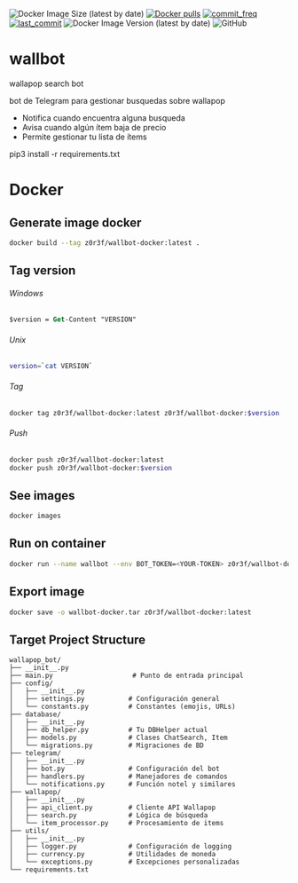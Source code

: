 ![Docker Image Size (latest by date)](https://img.shields.io/docker/image-size/z0r3f/wallbot-docker) [![Docker pulls](https://img.shields.io/docker/pulls/z0r3f/wallbot-docker?style=flat-square)](https://hub.docker.com/r/z0r3f/wallbot-docker)  [![commit_freq](https://img.shields.io/github/commit-activity/m/z0r3f/wallbot?style=flat-square)](https://github.com/z0r3f/wallbot/commits) [![last_commit](https://img.shields.io/github/last-commit/z0r3f/wallbot?style=flat-square)](https://github.com/z0r3f/wallbot/commits) ![Docker Image Version (latest by date)](https://img.shields.io/docker/v/z0r3f/wallbot-docker) ![GitHub](https://img.shields.io/github/license/z0r3f/wallbot)

# wallbot

wallapop search bot

bot de Telegram para gestionar busquedas sobre wallapop

- Notifica cuando encuentra alguna busqueda
- Avisa cuando algún ítem baja de precio
- Permite gestionar tu lista de ítems

pip3 install -r requirements.txt

# Docker

## Generate image docker

```bash
docker build --tag z0r3f/wallbot-docker:latest .
```

## Tag version

###### Windows

```ps
$version = Get-Content "VERSION"
```

###### Unix

```bash
version=`cat VERSION`
```

###### Tag

```bash
docker tag z0r3f/wallbot-docker:latest z0r3f/wallbot-docker:$version
```

###### Push

```bash
docker push z0r3f/wallbot-docker:latest 
docker push z0r3f/wallbot-docker:$version
```

## See images

```bash
docker images
```

## Run on container

```bash
docker run --name wallbot --env BOT_TOKEN=<YOUR-TOKEN> z0r3f/wallbot-docker:latest
```

## Export image

```bash
docker save -o wallbot-docker.tar z0r3f/wallbot-docker:latest
```

## Target Project Structure

```
wallapop_bot/
├── __init__.py
├── main.py                    # Punto de entrada principal
├── config/
│   ├── __init__.py
│   ├── settings.py           # Configuración general
│   └── constants.py          # Constantes (emojis, URLs)
├── database/
│   ├── __init__.py
│   ├── db_helper.py          # Tu DBHelper actual
│   ├── models.py             # Clases ChatSearch, Item
│   └── migrations.py         # Migraciones de BD
├── telegram/
│   ├── __init__.py
│   ├── bot.py                # Configuración del bot
│   ├── handlers.py           # Manejadores de comandos
│   └── notifications.py      # Función notel y similares
├── wallapop/
│   ├── __init__.py
│   ├── api_client.py         # Cliente API Wallapop
│   ├── search.py             # Lógica de búsqueda
│   └── item_processor.py     # Procesamiento de items
├── utils/
│   ├── __init__.py
│   ├── logger.py             # Configuración de logging
│   ├── currency.py           # Utilidades de moneda
│   └── exceptions.py         # Excepciones personalizadas
└── requirements.txt
```